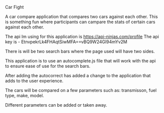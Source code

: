 Car Fight

A car compare application that compares two cars against each other. This is something fun where participants can campare the stats of certain cars against each other.

The api Im using for this application is https://api-ninjas.com/profile
The api key is - EtnvpekrLk4FHAqtSiwMFA==vBQ9W24GI94mYv2M

There is will be two search bars where the page used will have two sides.

This application is to use an autocomplete.js file that will work with the api to ensure ease of use for the search bars.

After adding the autocorrect has added a change to the application that adds to the user experience.

The cars will be compared on a few parameters such as: transmisson, fuel type, make, model.

Different parameters can be added or taken away.

